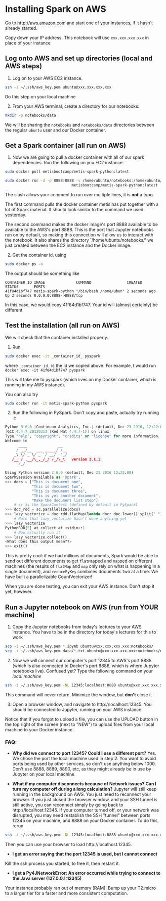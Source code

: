 # Installing Spark on AWS

Go to http://aws.amazon.com and start one of your instances, if it hasn't already started.

Copy down your IP address. This notebook will use `xxx.xxx.xxx.xxx` in place of your instance


## Log onto AWS and set up directories (local and AWS steps)

1. Log on to your AWS EC2 instance. 
```bash
ssh -i ~/.ssh/aws_key.pem ubuntu@xxx.xxx.xxx.xxx
```
Do this step on your local machine

2. From your AWS terminal, create a directory for our notebooks:
```bash
mkdir -p notebooks/data
```
We will be sharing the `notebooks` and `notebooks/data` directories between the regular `ubuntu` user and our Docker container.

## Get a Spark container (all run on AWS)

1. Now we are going to pull a docker container with all of our spark dependencies. Run the following on you EC2 instance:
```bash
sudo docker pull metisbootcamp/metis-spark-python:latest

sudo docker run -d -p 8888:8888 -v /home/ubuntu/notebooks:/home/ubuntu/notebooks \
                              metisbootcamp/metis-spark-python:latest
```
The slash allows your comment to run over multiple lines, it is **not** a typo.

The first command pulls the docker container metis has put together with a lot of Spark material. It should look similar to the command we used yesterday.

The second command makes the docker image's port 8888 available to be available to the AWS's port 8888. This is the port that Jupyter notebooks run on by default, so making this connection will allow us to interact with the notebook. It also shares the directory `/home/ubuntu/notebooks/' we just created between the EC2 instance and the Docker image.

2. Get the container id, using
```bash
sudo docker ps -a
```
The output should be something like
```
CONTAINER ID IMAGE              COMMAND                CREATED       STATUS       PORTS   
41f84d1bf747 metis-spark-python "/bin/bash /home/ubun" 2 seconds ago Up 2 seconds 0.0.0.0:8888->8888/tcp
```
In this case, we would copy 41f84d1bf747. Your id will (almost certainly) be different.

## Test the installation (all run on AWS)

We will check that the container installed properly. 

1. Run
```bash
sudo docker exec -it _container_id_ pyspark
```
where `_container_id_` is the id we copied above. For example, I would run `docker exec -it 41f84d1bf747 pyspark`

This will take me to pyspark (which lives on my Docker container, which is running in my AWS instance).

You can also try
```bash
sudo docker run -it metis-spark-python pyspark
```

2. Run the following in PySpark. Don't copy and paste, actually try running it:
```python
Python 3.6.0 |Continuum Analytics, Inc.| (default, Dec 23 2016, 12:22:00)
[GCC 4.4.7 20120313 (Red Hat 4.4.7-1)] on linux
Type "help", "copyright", "credits" or "license" for more information.
Welcome to
      ____              __
     / __/__  ___ _____/ /__
    _\ \/ _ \/ _ `/ __/  '_/
   /__ / .__/\_,_/_/ /_/\_\   version 2.1.1
      /_/

Using Python version 3.6.0 (default, Dec 23 2016 12:22:00)
SparkSession available as 'spark'.
>>> docs = ["This is document one",
            "This is document two",
            "This is document three",
            "This is yet another document",
            "Make the document list stop"]
    # sc is the SparkContext (defined by default in PySpark)
>>> doc_rdd = sc.parallelize(docs)
>>> lazy_vectorize = doc_rdd.flatMap(lambda doc: doc.lower().split(" ")).map(lambda word: (word, 1)).reduceByKey(lambda a,b: a+b)
    # Note that lazy_vectorize hasn't done anything yet
>>> lazy_vectorize
PythonRDD[5] at collect at <stdin>:1
    # Now actually run it
>>> lazy_vectorize.collect()
<What does this output mean??>
>>> exit()
```

This is pretty cool: if we had millions of documents, Spark would be able to send out different documents to get `flatMap`ped and `map`ped on different machines (the results of `flatMap` and `map` only rely on what is happening in a single document), and `reduceByKey` combines documents two at a time. We have built a parallelizable CountVectorizer!

When you are done testing, you can exit your AWS instance. Don't stop it yet, however.

## Run a Jupyter notebook on AWS (run from YOUR machine)

1. Copy the Jupyter notebooks from today's lectures to your AWS instance. You have to be in the directory for today's lectures for this to work
```bash
scp -i ~/.ssh/aws_key.pem *.ipynb ubuntu@xxx.xxx.xxx.xxx:notebooks/
scp -i ~/.ssh/aws_key.pem data/*.txt ubuntu@xxx.xxx.xxx.xxx:notebooks/data/
```

2. Now we will connect our computer's port 12345 to AWS's port 8888 (which is also connected to Docker's port 8888, which is where Jupyter notebooks live). Confused yet? Type the following command on your _local machine_
```bash
ssh -i ~/.ssh/aws_key.pem -NL 12345:localhost:8888 ubuntu@xxx.xxx.xxx.xxx
```
This command will never return. Minimize the window, but **don't** close it

3. Open a browser window, and navigate to http://localhost:12345. You should be connected to Jupyter, running on your AWS instance.

Notice that if you forgot to upload a file, you can use the UPLOAD button in the top right of the screen (next to "NEW") to upload files from your local machine to your Docker instance.

### FAQ:
* **Why did we connect to port 12345? Could I use a different port?**
Yes. We chose the port the local machine used in step 2. You want to avoid ports being used by other services, so don't use anything below 1000. Don't use 8888, 8889, 8890, etc, as they might already be in use by Jupyter on your local machine.

* **What if my computer disconnects because of Network issues? Can I turn my computer off during a long calculation?**
Jupyter will still keep running in the background on AWS. You just need to reconnect your browser. If you just closed the browser window, and your SSH tunnel is still active, you can reconnect simply by going back to http://localhost:12345. If your computer turned off, or your network was disrupted, you may need restablish the SSH "tunnel" between ports 12345 on your machine, and 8888 on your Docker container. To do this, rerun
```bash
ssh -i ~/.ssh/aws_key.pem -NL 12345:localhost:8888 ubuntu@xxx.xxx.xxx.xxx
```
Then you can use your browser to load http://localhost:12345.

* **I get an error saying that the port 12345 is used, but I cannot connect** 

Kill the ssh process you started, to free it, then restart it.

* **I get a Py4JNetworkError: An error occurred while trying to connect to the Java server (127.0.0.1:12345)**

Your instance probably ran out of memory (RAM)! Bump up your T2.micro to a larger tier for a faster and more consistent computation.
